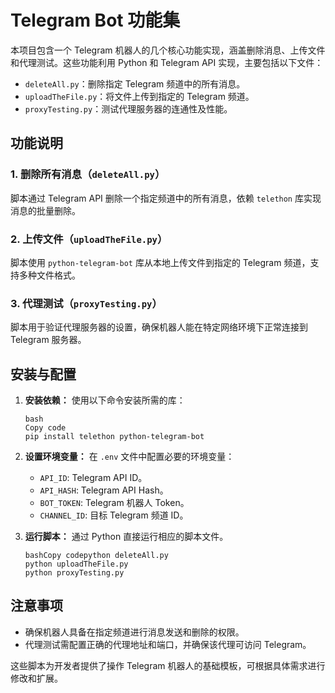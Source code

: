 # Telegram Bot 功能集

本项目包含一个 Telegram 机器人的几个核心功能实现，涵盖删除消息、上传文件和代理测试。这些功能利用 Python 和 Telegram API 实现，主要包括以下文件：

- `deleteAll.py`：删除指定 Telegram 频道中的所有消息。
- `uploadTheFile.py`：将文件上传到指定的 Telegram 频道。
- `proxyTesting.py`：测试代理服务器的连通性及性能。

## 功能说明

### 1. 删除所有消息（`deleteAll.py`）

脚本通过 Telegram API 删除一个指定频道中的所有消息，依赖 `telethon` 库实现消息的批量删除。

### 2. 上传文件（`uploadTheFile.py`）

脚本使用 `python-telegram-bot` 库从本地上传文件到指定的 Telegram 频道，支持多种文件格式。

### 3. 代理测试（`proxyTesting.py`）

脚本用于验证代理服务器的设置，确保机器人能在特定网络环境下正常连接到 Telegram 服务器。

## 安装与配置

1. **安装依赖：** 使用以下命令安装所需的库：

   ```
   bash
   Copy code
   pip install telethon python-telegram-bot
   ```

2. **设置环境变量：** 在 `.env` 文件中配置必要的环境变量：

   - `API_ID`: Telegram API ID。
   - `API_HASH`: Telegram API Hash。
   - `BOT_TOKEN`: Telegram 机器人 Token。
   - `CHANNEL_ID`: 目标 Telegram 频道 ID。

3. **运行脚本：** 通过 Python 直接运行相应的脚本文件。

   ```
   bashCopy codepython deleteAll.py
   python uploadTheFile.py
   python proxyTesting.py
   ```

## 注意事项

- 确保机器人具备在指定频道进行消息发送和删除的权限。
- 代理测试需配置正确的代理地址和端口，并确保该代理可访问 Telegram。

这些脚本为开发者提供了操作 Telegram 机器人的基础模板，可根据具体需求进行修改和扩展。
